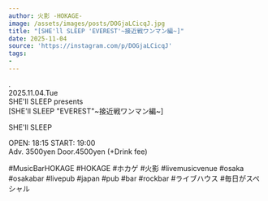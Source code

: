```yaml
---
author: 火影 -HOKAGE-
image: /assets/images/posts/DOGjaLCicqJ.jpg
title: "[SHE'll SLEEP 'EVEREST'~接近戦ワンマン編~]"
date: 2025-11-04
source: 'https://instagram.com/p/DOGjaLCicqJ'
tags:
- 
---
```

.<br>
2025.11.04.Tue<br>
SHE'll SLEEP presents<br>
[SHE'll SLEEP "EVEREST"~接近戦ワンマン編~]

SHE'll SLEEP

OPEN: 18:15 START: 19:00<br>
Adv. 3500yen Door.4500yen (+Drink fee)

#MusicBarHOKAGE #HOKAGE #ホカゲ #火影 #livemusicvenue #osaka #osakabar #livepub #japan #pub #bar #rockbar #ライブハウス #毎日がスペシャル